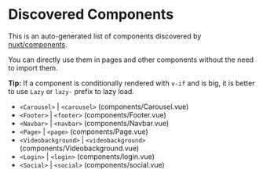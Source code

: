 # Discovered Components

This is an auto-generated list of components discovered by [nuxt/components](https://github.com/nuxt/components).

You can directly use them in pages and other components without the need to import them.

**Tip:** If a component is conditionally rendered with `v-if` and is big, it is better to use `Lazy` or `lazy-` prefix to lazy load.

- `<Carousel>` | `<carousel>` (components/Carousel.vue)
- `<Footer>` | `<footer>` (components/Footer.vue)
- `<Navbar>` | `<navbar>` (components/Navbar.vue)
- `<Page>` | `<page>` (components/Page.vue)
- `<Videobackground>` | `<videobackground>` (components/Videobackground.vue)
- `<Login>` | `<login>` (components/login.vue)
- `<Social>` | `<social>` (components/social.vue)
